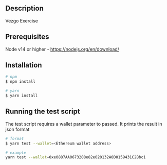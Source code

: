 ## Description

Vezgo Exercise

## Prerequisites

Node v14 or higher - https://nodejs.org/en/download/

## Installation

```bash
# npm
$ npm install

# yarn
$ yarn install
```

## Running the test script

The test script requires a wallet parameter to passed. It prints the result in json format

```bash
# format
$ yarn test --wallet=<Ethereum wallet address>

# example
yarn test --wallet=0xe0887AA0673208e82e020132A0D0159431C2Bbc1
```

